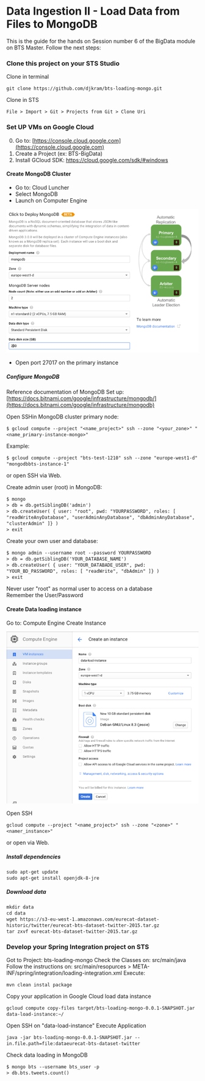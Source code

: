 # Data Ingestion II - Load Data from Files to MongoDB

This is the guide for the hands on Session number 6 of the BigData module on BTS Master.
Follow the next steps:


### Clone this project on your STS Studio

Clone in terminal

	git clone https://github.com/djkram/bts-loading-mongo.git
	
Clone in STS

	File > Import > Git > Projects from Git > Clone Uri

### Set UP VMs on Google Cloud 

0. Go to: [https://console.cloud.google.com](https://console.cloud.google.com)
0. Create a Project (ex: BTS-BigData)
0. Install GCloud SDK: https://cloud.google.com/sdk/#windows


#### Create MongoDB Cluster
- Go to: Cloud Luncher
- Select MongoDB
- Launch on Computer Engine

![alt Cluster Mongo](img/cluster-mongo.png)

- Open port 27017 on the primary instance

##### Configure MongoDB

Reference documentation of MongoDB Set up: [https://docs.bitnami.com/google/infrastructure/mongodb/](https://docs.bitnami.com/google/infrastructure/mongodb)

Open SSHin MongoDB cluster primary node:

	$ gcloud compute --project "<name_project>" ssh --zone "<your_zone>" "<name_primary-instance-mongo>"

Example:

	$ gcloud compute --project "bts-test-1210" ssh --zone "europe-west1-d" "mongodbbts-instance-1"
	
or open SSH via Web.

Create admin user (root) in MongoDB:

	$ mongo
	> db = db.getSiblingDB('admin')
	> db.createUser( { user: "root", pwd: "YOURPASSWORD", roles: [ "readWriteAnyDatabase", "userAdminAnyDatabase", "dbAdminAnyDatabase", "clusterAdmin" ]} )
	> exit

Create your own user and database:
	
	$ mongo admin --username root --password YOURPASSWORD
	> db = db.getSiblingDB('YOUR_DATABASE_NAME')
	> db.createUser( { user: "YOUR_DATABADE_USER", pwd: "YOUR_BD_PASSWORD", roles: [ "readWrite", "dbAdmin" ]} )
	> exit

Never user "root" as normal user to access on a database	
Remember the User/Password
	

#### Create Data loading instance
Go to: Compute Engine
Create Instance

![alt Create Instance](img/create-instance.png)

Open SSH

	gcloud compute --project "<name_project>" ssh --zone "<zone>" "<namer_instance>"
	
or open via Web.

##### Install dependencies
	sudo apt-get update
	sudo apt-get install openjdk-8-jre

##### Download data
	mkdir data
	cd data
	wget https://s3-eu-west-1.amazonaws.com/eurecat-dataset-historic/twitter/eurecat-bts-dataset-twitter-2015.tar.gz
	tar zxvf eurecat-bts-dataset-twitter-2015.tar.gz
	

### Develop your Spring Integration project on STS

Got to Project: bts-loading-mongo
Check the Classes on: src/main/java
Follow the instructions on: src/main/resopurces > META-INF/spring/integration/loading-integration.xml
Execute:

	mvn clean instal package
	
Copy your application in Google Cloud load data instance
 
	gcloud compute copy-files target/bts-loading-mongo-0.0.1-SNAPSHOT.jar data-load-instance:~/

Open SSH on "data-load-instance"
Execute Application
 
	java -jar bts-loading-mongo-0.0.1-SNAPSHOT.jar --in.file.path=file:dataeurecat-bts-dataset-twitter

Check data loading in MongoDB
	
	$ mongo bts --username bts_user -p
	> db.bts.tweets.count()
